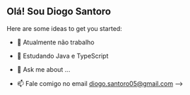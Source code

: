 ## Olá! Sou Diogo Santoro

Here are some ideas to get you started:

- 🔭 Atualmente não trabalho
- 🌱 Estudando Java e TypeScript

- 💬 Ask me about ...
- 📫 Fale comigo no email diogo.santoro05@gmail.com
-->
